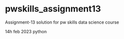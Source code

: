 # pwskills_assignment13
Assignment-13 solution for pw skills data science course

14h feb 2023 python
